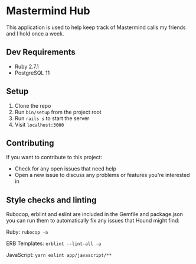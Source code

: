 # Mastermind Hub

This application is used to help keep track of Mastermind calls my friends and I
hold once a week.

## Dev Requirements

* Ruby 2.7.1
* PostgreSQL 11

## Setup

1. Clone the repo
1. Run `bin/setup` from the project root
1. Run `rails s` to start the server
1. Visit `localhost:3000`

## Contributing

If you want to contribute to this project: 

* Check for any open issues that need help
* Open a new issue to discuss any problems or features you're interested in


## Style checks and linting

Rubocop, erblint and eslint are included in the Gemfile and package.json you can
run them to automatically fix any issues that Hound might find:

Ruby:
`rubocop -a`

ERB Templates:
`erblint --lint-all -a`

JavaScript:
`yarn eslint app/javascript/**`
